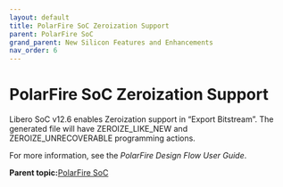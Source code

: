```yaml
---
layout: default
title: PolarFire SoC Zeroization Support
parent: PolarFire SoC
grand_parent: New Silicon Features and Enhancements
nav_order: 6
---
```



# PolarFire SoC Zeroization Support

Libero SoC v12.6 enables Zeroization support in “Export Bitstream”. The generated file will have ZEROIZE\_LIKE\_NEW and ZEROIZE\_UNRECOVERABLE programming actions.

For more information, see the *PolarFire Design Flow User Guide*.

**Parent topic:**[PolarFire SoC](GUID-01242F39-2030-4BC9-A2F4-EA1744E85B84.md)

